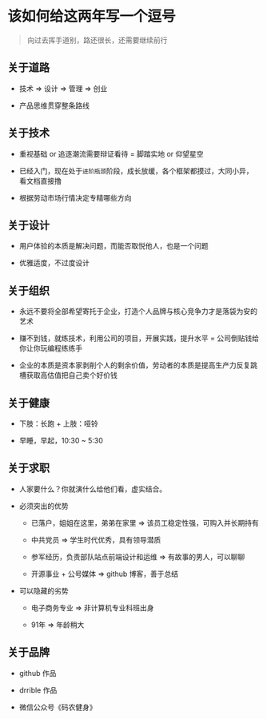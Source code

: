 # 该如何给这两年写一个逗号

> 向过去挥手道别，路还很长，还需要继续前行

## 关于道路

- 技术 => 设计 => 管理 => 创业

- 产品思维贯穿整条路线

## 关于技术

- 重视基础 or 追逐潮流需要辩证看待 = 脚踏实地 or 仰望星空

- 已经入门，现在处于`进阶瓶颈`阶段，成长放缓，各个框架都摸过，大同小异，看文档直接撸

- 根据劳动市场行情决定专精哪些方向

## 关于设计

- 用户体验的本质是解决问题，而能否取悦他人，也是一个问题

- 优雅适度，不过度设计

## 关于组织

- 永远不要将全部希望寄托于企业，打造个人品牌与核心竞争力才是落袋为安的艺术

- 赚不到钱，就练技术，利用公司的项目，开展实践，提升水平 = 公司倒贴钱给你让你玩编程练练手

- 企业的本质是资本家剥削个人的剩余价值，劳动者的本质是提高生产力反复跳槽获取高估值把自己卖个好价钱

## 关于健康

- 下肢：长跑 + 上肢：哑铃

- 早睡，早起，10:30 ~ 5:30

## 关于求职

- 人家要什么？你就演什么给他们看，虚实结合。

- 必须突出的优势

  - 已落户，姐姐在这里，弟弟在家里 => 该员工稳定性强，可购入并长期持有

  - 中共党员 => 学生时代优秀，具有领导潜质

  - 参军经历，负责部队站点前端设计和运维 => 有故事的男人，可以聊聊

  - 开源事业 + 公号媒体 => github 博客，善于总结

- 可以隐藏的劣势

  - 电子商务专业 => 非计算机专业科班出身

  - 91年 => 年龄稍大

## 关于品牌

- github 作品

- drrible 作品

- 微信公众号《码农健身》